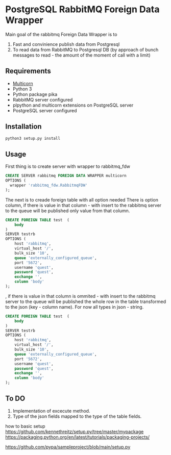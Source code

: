 # PostgreSQL RabbitMQ Foreign Data Wrapper

Main goal of the rabbitmq Foreign Data Wrapper is to 
1. Fast and convinience publish data from Postgresql 
2. To read data from RabbitMQ to Postgresql DB (by approach of bunch messages to read - the amount of the moment of call with a limit)

## Requirements

- [Multicorn](http://multicorn.org/) 
- Python 3 
- Python package pika 
- RabbitMQ server configured   
- plpython and multicorn extensions on PostgreSQL server
- PostgreSQL server configured
## Installation

```bash 
python3 setup.py install
```
## Usage
First thing is to create server with wrapper to rabbitmq_fdw
```sql 
CREATE SERVER rabbitmq FOREIGN DATA WRAPPER multicorn
OPTIONS (
  wrapper 'rabbitmq_fdw.RabbitmqFDW'
);

```

The next is to creade foreign table with all option needed 
There is option column, if there is value in that column - with insert to the rabbitmq server to the queue will be published only value from that column. 
```sql 
CREATE FOREIGN TABLE test  (
    body
)
SERVER testrb
OPTIONS (
    host 'rabbitmq',
    virtual_host '/',
    bulk_size '10',
    queue 'externally_configured_queue',
    port '5672',
    username 'quest',
    password 'quest',
    exchange '',
    column 'body'
);
```
, if there is value in that column is ommited  - with insert to the rabbitmq server to the queue will be published  the whole row in the table transformed to the json (key - column name). For now all types in json - string. 
```sql 
CREATE FOREIGN TABLE test  (
    body
)
SERVER testrb
OPTIONS (
    host 'rabbitmq',
    virtual_host '/',
    bulk_size '10',
    queue 'externally_configured_queue',
    port '5672',
    username 'quest',
    password 'quest',
    exchange '',
    column 'body'
);
```
## To DO 
1. Implementation of excecute method. 
2. Type of the json fields mapped to the type of the table fields. 


how to basic setup 
https://github.com/kennethreitz/setup.py/tree/master/mypackage
https://packaging.python.org/en/latest/tutorials/packaging-projects/

https://github.com/pypa/sampleproject/blob/main/setup.py


